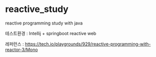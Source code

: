 # reactive_study
reactive programming study with java

테스트환경 : Intellij + springboot reactive web

레퍼런스 : https://tech.io/playgrounds/929/reactive-programming-with-reactor-3/Mono
